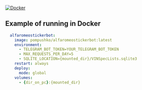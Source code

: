 [![Docker](https://badgen.net/badge/icon/docker?icon=docker&label)](https://hub.docker.com/r/pompushko/alfaromeostickerbot)

## Example of running in Docker
```yaml
  alfaromeostickerbot:
    image: pompushko/alfaromeostickerbot:latest
    environment:
      - TELEGRAM_BOT_TOKEN=YOUR_TELEGRAM_BOT_TOKEN
      - MAX_REQUESTS_PER_DAY=5
      - SQLITE_LOCATION={mounted_dir}/VINSpecLists.sqlite3
    restart: always
    deploy:
      mode: global
    volumes:
      - {dir_on_pc}:{mounted_dir}
```